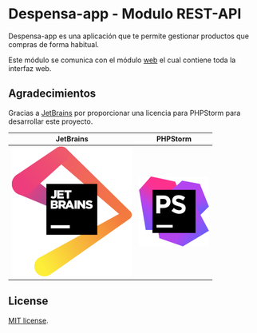 # Despensa-app - Modulo REST-API

Despensa-app es una aplicación que te permite gestionar productos que compras de forma habitual.

Este módulo se comunica con el módulo [web](https://github.com/despensa-app/web) el cual contiene toda la interfaz web.

## Agradecimientos

Gracias a [JetBrains](https://www.jetbrains.com/?from=SoftN%20CMS) por proporcionar una licencia para PHPStorm para
desarrollar este proyecto.

| JetBrains  | PHPStorm |
| ------------- | ------------- |
| ![jetbrains](https://github.com/despensa-app/rest-api/blob/master/img/jetbrains.svg "jetbrains") | ![phpstorm](https://github.com/despensa-app/rest-api/blob/master/img/phpstorm.svg "phpstorm") |

## License

[MIT license](https://opensource.org/licenses/MIT).
